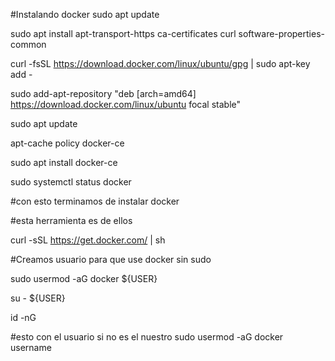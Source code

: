 #Instalando docker
sudo apt update

sudo apt install apt-transport-https ca-certificates curl software-properties-common

curl -fsSL https://download.docker.com/linux/ubuntu/gpg | sudo apt-key add -

sudo add-apt-repository "deb [arch=amd64] https://download.docker.com/linux/ubuntu focal stable"

sudo apt update

apt-cache policy docker-ce

sudo apt install docker-ce

sudo systemctl status docker

#con esto terminamos de instalar docker


#esta herramienta es de ellos

 curl -sSL https://get.docker.com/ | sh

#Creamos usuario para que use docker sin sudo

sudo usermod -aG docker ${USER}

su - ${USER}

id -nG

#esto con el usuario si no es el nuestro
sudo usermod -aG docker username
